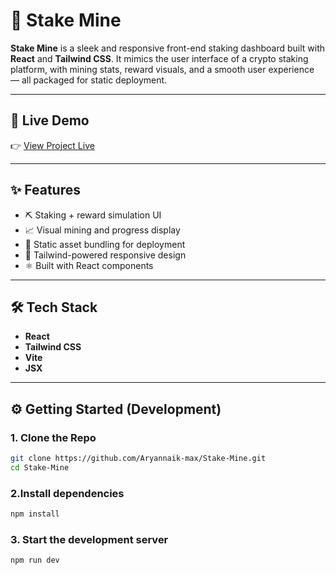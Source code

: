# 🚀 Stake Mine

**Stake Mine** is a sleek and responsive front-end staking dashboard built with **React** and **Tailwind CSS**. It mimics the user interface of a crypto staking platform, with mining stats, reward visuals, and a smooth user experience — all packaged for static deployment.

---

## 🔗 Live Demo

👉 [View Project Live](https://aryannaik-max.github.io/Stake-Mine/) 

---

## ✨ Features

- ⛏️ Staking + reward simulation UI
- 📈 Visual mining and progress display
- 📁 Static asset bundling for deployment
- 🎨 Tailwind-powered responsive design
- ⚛️ Built with React components

---

## 🛠️ Tech Stack

- **React**
- **Tailwind CSS**
- **Vite** 
- **JSX**

---

## ⚙️ Getting Started (Development)

### 1. Clone the Repo

```bash
git clone https://github.com/Aryannaik-max/Stake-Mine.git
cd Stake-Mine
```
### 2.Install dependencies
```bash
npm install
```
### 3. Start the development server
```
npm run dev
```
